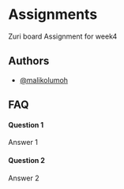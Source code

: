 # Assignments
Zuri board Assignment for week4
## Authors

- [@malikolumoh](https://www.github.com/malikolumoh)


## FAQ

#### Question 1

Answer 1

#### Question 2

Answer 2
